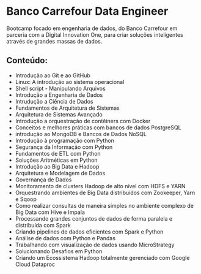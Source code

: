 # Banco Carrefour Data Engineer
Bootcamp focado em engenharia de dados, do Banco Carrefour em parceria com a Digital Innovation One, para criar soluções inteligentes através de grandes massas de dados.

## Conteúdo:
- Introdução ao Git e ao GitHub
- Linux: A introdução ao sistema operacional
- Shell script - Manipulando Arquivos
- Introdução a Engenharia de Dados
- Intrudução a Ciência de Dados
- Fundamentos de Arquitetura de Sistemas
- Arquitetura de Sistemas Avançado
- Introdução a orquestração de contêiners com Docker
- Conceitos e melhores práticas com bancos de dados PostgreSQL
- introdução ao MongoDB e Bancos de Dados NoSQL
- Introdução à programação com Python
- Segurança da Informação com Python
- Fundamentos de ETL com Python
- Soluções Aritméticas em Python
- Introdução ao Big Data e Hadoop
- Arquitetura e Modelagem de Dados
- Governança de Dados
- Monitoramento de clusters Hadoop de alto nível com HDFS e YARN
- Orquestrando ambientes de Big Data distribuídos com Zookeeper, Yarn e Sqoop
- Como realizar consultas de maneira simples no ambiente complexo de Big Data com Hive e Impala
- Processando grandes conjuntos de dados de forma paralela e distribuída com Spark
- Criando pipelines de dados eficientes com Spark e Python
- Análise de dados com Python e Pandas
- Trabalhando com visualização de dados usando MicroStrategy 
- Solucionando Desafios em Python
- Criando um Ecossistema Hadoop totalmente gerenciado com Google Cloud Dataproc



